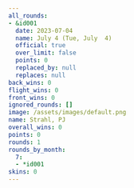 ```yaml
---
all_rounds:
- &id001
  date: 2023-07-04
  name: July 4 (Tue, July  4)
  official: true
  over_limit: false
  points: 0
  replaced_by: null
  replaces: null
back_wins: 0
flight_wins: 0
front_wins: 0
ignored_rounds: []
image: /assets/images/default.png
name: Strahl, PJ
overall_wins: 0
points: 0
rounds: 1
rounds_by_month:
  7:
  - *id001
skins: 0
---
```

